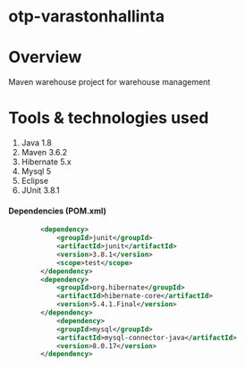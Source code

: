 # otp-varastonhallinta

# Overview
Maven warehouse project for warehouse management

# Tools & technologies used 
1.	Java 1.8
2.	Maven 3.6.2
3.	Hibernate 5.x
4.	Mysql 5
5.	Eclipse
6.  JUnit 3.8.1

####	Dependencies (POM.xml)
```xml
   		<dependency>
			<groupId>junit</groupId>
			<artifactId>junit</artifactId>
			<version>3.8.1</version>
			<scope>test</scope>
		</dependency>
		<dependency>
			<groupId>org.hibernate</groupId>
			<artifactId>hibernate-core</artifactId>
			<version>5.4.1.Final</version>
		</dependency>
			<dependency>
			<groupId>mysql</groupId>
			<artifactId>mysql-connector-java</artifactId>
			<version>8.0.17</version>
		</dependency>
```